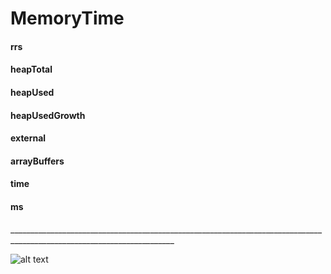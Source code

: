 # MemoryTime
<h4>rrs</h4>
<h4>heapTotal</h4>
<h4>heapUsed</h4>
<h4>heapUsedGrowth</h4>
<h4>external</h4>
<h4>arrayBuffers</h4>
<h4>time</h4>
<h4>ms</h4>
_______________________________________________________________________________________________________________________

![alt text](https://pbs.twimg.com/media/EwE3BF-WgAIL3k6?format=jpg&name=4096x4096)

